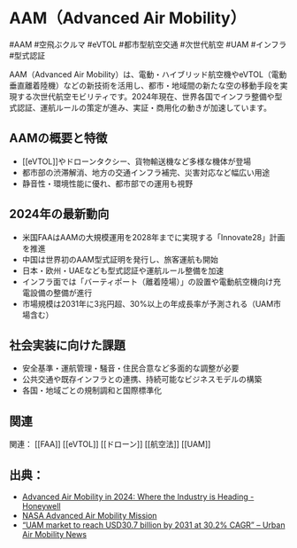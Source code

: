 # AAM（Advanced Air Mobility）

#AAM #空飛ぶクルマ #eVTOL #都市型航空交通 #次世代航空 #UAM #インフラ #型式認証

AAM（Advanced Air Mobility）は、電動・ハイブリッド航空機やeVTOL（電動垂直離着陸機）などの新技術を活用し、都市・地域間の新たな空の移動手段を実現する次世代航空モビリティです。2024年現在、世界各国でインフラ整備や型式認証、運航ルールの策定が進み、実証・商用化の動きが加速しています。

## AAMの概要と特徴
- [[eVTOL]]やドローンタクシー、貨物輸送機など多様な機体が登場
- 都市部の渋滞解消、地方の交通インフラ補完、災害対応など幅広い用途
- 静音性・環境性能に優れ、都市部での運用も視野

## 2024年の最新動向
- 米国FAAはAAMの大規模運用を2028年までに実現する「Innovate28」計画を推進
- 中国は世界初のAAM型式証明を発行し、旅客運航も開始
- 日本・欧州・UAEなども型式認証や運航ルール整備を加速
- インフラ面では「バーティポート（離着陸場）」の設置や電動航空機向け充電設備の整備が進行
- 市場規模は2031年に3兆円超、30%以上の年成長率が予測される（UAM市場含む）

## 社会実装に向けた課題
- 安全基準・運航管理・騒音・住民合意など多面的な調整が必要
- 公共交通や既存インフラとの連携、持続可能なビジネスモデルの構築
- 各国・地域ごとの規制調和と国際標準化

## 関連
関連：
 [[FAA]] [[eVTOL]] [[ドローン]] [[航空法]] [[UAM]]

## 出典：
- [Advanced Air Mobility in 2024: Where the Industry is Heading - Honeywell](https://www.honeywell.com/cz/en/news/2024/10/advanced-air-mobility-in-2024-where-the-industry-is-heading)
- [NASA Advanced Air Mobility Mission](https://www.nasa.gov/mission/aam/)
- [“UAM market to reach USD30.7 billion by 2031 at 30.2% CAGR” – Urban Air Mobility News](https://www.urbanairmobilitynews.com/market-analysis/uam-market-to-reach-usd30-7-billion-by-2031-at-30-2-cagr-latest-market-report/)
